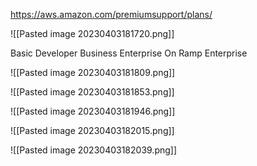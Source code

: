 https://aws.amazon.com/premiumsupport/plans/

![[Pasted image 20230403181720.png]]


Basic
Developer
Business 
Enterprise On Ramp
Enterprise

![[Pasted image 20230403181809.png]]

![[Pasted image 20230403181853.png]]

![[Pasted image 20230403181946.png]]

![[Pasted image 20230403182015.png]]

![[Pasted image 20230403182039.png]]



